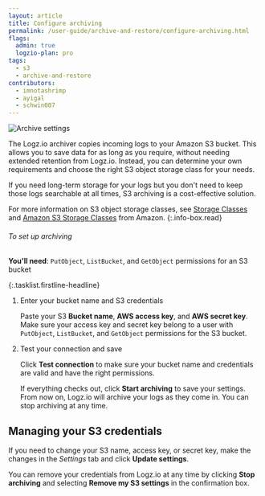```yaml
---
layout: article
title: Configure archiving
permalink: /user-guide/archive-and-restore/configure-archiving.html
flags:
  admin: true
  logzio-plan: pro
tags:
  - s3
  - archive-and-restore
contributors:
  - imnotashrimp
  - ayigal
  - schwin007
---
```


![Archive settings]({{site.baseurl}}/images/archive-and-restore/archive-settings.png)

The Logz.io archiver copies incoming logs to your Amazon S3 bucket.
This allows you to save data for as long as you require,
without needing extended retention from Logz.io.
Instead, you can determine your own requirements and choose the right S3 object storage class for your needs.

If you need long-term storage for your logs but you don't need to keep those logs searchable at all times,
S3 archiving is a cost-effective solution.

  For more information on S3 object storage classes,
  see [Storage Classes](https://docs.aws.amazon.com/AmazonS3/latest/dev/storage-class-intro.html)
  and [Amazon S3 Storage Classes](https://aws.amazon.com/s3/storage-classes/)
  from Amazon.
  {:.info-box.read}

###### To set up archiving

**You'll need**:
`PutObject`, `ListBucket`, and `GetObject` permissions for an S3 bucket

{:.tasklist.firstline-headline}
1.  Enter your bucket name and S3 credentials

    Paste your S3 **Bucket name**, **AWS access key**, and **AWS secret key**.
    Make sure your access key and secret key belong to a user with `PutObject`, `ListBucket`, and `GetObject` permissions for the S3 bucket.

2.  Test your connection and save

    Click **Test connection** to make sure your bucket name and credentials are valid and have the right permissions.

    If everything checks out, click **Start archiving** to save your settings.
    From now on, Logz.io will archive your logs as they come in.
    You can stop archiving at any time.

## Managing your S3 credentials

If you need to change your S3 name, access key, or secret key, make the changes in the _Settings_ tab and click **Update settings**.

You can remove your credentials from Logz.io at any time by clicking **Stop archiving** and selecting **Remove my S3 settings** in the confirmation box.